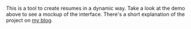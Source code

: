 This is a tool to create resumes in a dynamic way. Take a look at the demo above to see a mockup of the interface. There's a short explanation of the project on [my blog](http://carlosd.ghost.io/creating-a-resume/).